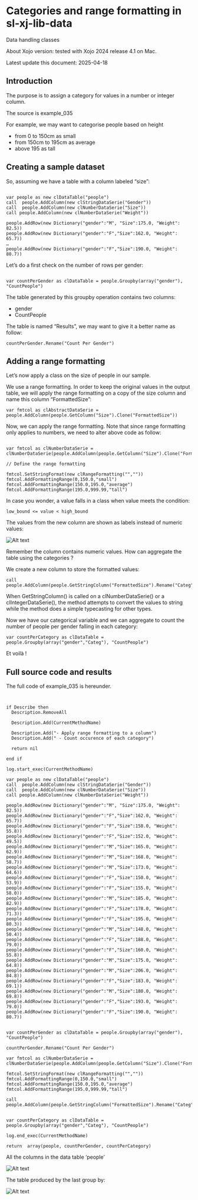 # Categories and range formatting in sl-xj-lib-data
Data handling classes

About Xojo version: tested with Xojo 2024 release 4.1 on Mac.

Latest update this document: 2025-04-18


## Introduction 

The purpose is to assign a category for values in a number or integer column.

The source is example_035


For example, we may want to categorise people based on height

- from 0 to 150cm as small
- from 150cm to 195cm as average
- above 195 as tall

## Creating a sample dataset

So, assuming we have a table with a column labeled “size”:

```xojo

var people as new clDataTable("people")
call  people.AddColumn(new clStringDataSerie("Gender"))
call  people.AddColumn(new clNumberDataSerie("Size"))
call people.AddColumn(new clNumberDataSerie("Weight"))

people.AddRow(new Dictionary("gender":"M", "Size":175.0, "Weight": 82.5))
people.AddRow(new Dictionary("gender":"F","Size":162.0, "Weight": 65.7))
…
people.AddRow(new Dictionary("gender":"F","Size":190.0, "Weight": 80.7))

```

Let’s do a first check on the number of rows per gender:


```xojo

var countPerGender as clDataTable = people.Groupby(array("gender"), "CountPeople")

```

The table generated by this groupby operation contains two columns:

- gender
- CountPeople

The table is named “Results”, we may want to give it a better name as follow:

```xojo
countPerGender.Rename("Count Per Gender")
```

## Adding a range formatting

Let’s now apply a class on the size of people in our sample.

We use a range formatting. In order to keep the original values in the output table, we will apply the range formatting on a copy of the size column and name this column “FormattedSize”:


```xojo
var fmtcol as clAbstractDataSerie = people.AddColumn(people.GetColumn("Size").Clone("FormattedSize"))

```
Now, we can apply the range formatting. Note that since range formatting only applies to numbers, we need to alter above code as follow:

```xojo

var fmtcol as clNumberDataSerie = clNumberDataSerie(people.AddColumn(people.GetColumn("Size").Clone("FormattedSize")))

// Define the range formatting

fmtcol.SetStringFormat(new clRangeFormatting("",""))
fmtcol.AddFormattingRange(0,150.0,"small")
fmtcol.AddFormattingRange(150.0,195.0,"average")
fmtcol.AddFormattingRange(195.0,999.99,"tall")

```
In case you wonder, a value falls in a class when value meets the condition:

	low_bound <= value < high_bound

The values from the new column are shown as labels instead of numeric values:

![Alt text](assets/Example_035_A.png?raw=true "")

Remember the column contains numeric values. How can aggregate the table using the categories ?

We create a new column to store the formatted values:

```xojo
call people.AddColumn(people.GetStringColumn("FormattedSize").Rename("Categ"))

```
When GetStringColumn() is called on a clNumberDataSerie() or a clIntegerDataSerie(), the method attempts to convert the values to string while the method does a simple typecasting for other types.

Now we have our categorical variable and we can aggregate to count the number of people per gender falling in each category:


```xojo
var countPerCategory as clDataTable = people.Groupby(array("gender","Categ"), "CountPeople")

```

Et voilà !

## Full source code and results

The full code of example_035 is hereunder.

```xojo


if Describe then
  Description.RemoveAll
  
  Description.Add(CurrentMethodName)
  
  Description.Add("- Apply range formatting to a column")
  Description.Add(" - Count occurence of each category")
  
  return nil
  
end if

log.start_exec(CurrentMethodName)

var people as new clDataTable("people")
call  people.AddColumn(new clStringDataSerie("Gender"))
call  people.AddColumn(new clNumberDataSerie("Size"))
call people.AddColumn(new clNumberDataSerie("Weight"))

people.AddRow(new Dictionary("gender":"M", "Size":175.0, "Weight": 82.5))
people.AddRow(new Dictionary("gender":"F","Size":162.0, "Weight": 65.7))
people.AddRow(new Dictionary("gender":"F","Size":158.0, "Weight": 55.8))
people.AddRow(new Dictionary("gender":"F","Size":152.0, "Weight": 49.5))
people.AddRow(new Dictionary("gender":"M","Size":165.0, "Weight": 62.9))
people.AddRow(new Dictionary("gender":"M","Size":168.0, "Weight": 58.7))
people.AddRow(new Dictionary("gender":"M","Size":173.0, "Weight": 64.6))
people.AddRow(new Dictionary("gender":"F","Size":150.0, "Weight": 53.9))
people.AddRow(new Dictionary("gender":"F","Size":155.0, "Weight": 58.0))
people.AddRow(new Dictionary("gender":"M","Size":185.0, "Weight": 82.9))
people.AddRow(new Dictionary("gender":"F","Size":178.0, "Weight": 71.3))
people.AddRow(new Dictionary("gender":"F","Size":195.0, "Weight": 80.3))
people.AddRow(new Dictionary("gender":"M","Size":148.0, "Weight": 50.4))
people.AddRow(new Dictionary("gender":"F","Size":188.0, "Weight": 79.0))
people.AddRow(new Dictionary("gender":"F","Size":160.0, "Weight": 55.8))
people.AddRow(new Dictionary("gender":"M","Size":175.0, "Weight": 64.8))
people.AddRow(new Dictionary("gender":"M","Size":206.0, "Weight": 84.8))
people.AddRow(new Dictionary("gender":"F","Size":183.0, "Weight": 69.1))
people.AddRow(new Dictionary("gender":"M","Size":180.0, "Weight": 69.8))
people.AddRow(new Dictionary("gender":"F","Size":193.0, "Weight": 79.0))
people.AddRow(new Dictionary("gender":"F","Size":190.0, "Weight": 80.7))


var countPerGender as clDataTable = people.Groupby(array("gender"), "CountPeople")

countPerGender.Rename("Count Per Gender")

var fmtcol as clNumberDataSerie = clNumberDataSerie(people.AddColumn(people.GetColumn("Size").Clone("FormattedSize")))

fmtcol.SetStringFormat(new clRangeFormatting("",""))
fmtcol.AddFormattingRange(0,150.0,"small")
fmtcol.AddFormattingRange(150.0,195.0,"average")
fmtcol.AddFormattingRange(195.0,999.99,"tall")

call people.AddColumn(people.GetStringColumn("FormattedSize").Rename("Categ"))


var countPerCategory as clDataTable = people.Groupby(array("gender","Categ"), "CountPeople")

log.end_exec(CurrentMethodName)

return  array(people, countPerGender, countPerCategory)

```

All the columns in the data table ‘people’

![Alt text](assets/Example_035_X.png?raw=true "")

The table produced by the last group by:

![Alt text](assets/Example_035_Z.png?raw=true "")

